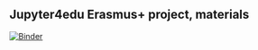 ## Jupyter4edu Erasmus+ project, materials

[![Binder](http://mybinder.org/badge.svg)](http://mybinder.org/v2/gh/marcinofulus/jupyter4edu/master)
